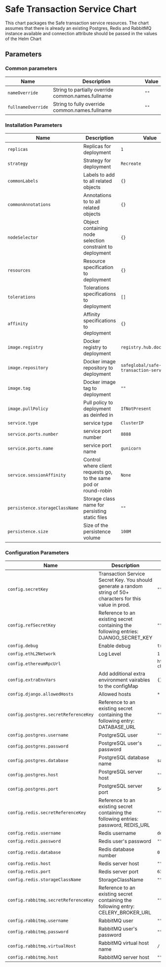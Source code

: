 # Safe Transaction Service Chart

This chart packages the Safe transaction service resources. The chart assumes that there is already an existing Postgres, Redis and RabbitMQ instance available and connection attribute should be passed in the values of the Helm Chart

## Parameters

### Common parameters

| Name               | Description                                        | Value |
| ------------------ | -------------------------------------------------- | ----- |
| `nameOverride`     | String to partially override common.names.fullname | `""`  |
| `fullnameOverride` | String to fully override common.names.fullname     | `""`  |

### Installation Parameters

| Name                           | Description                                                      | Value                                 |
| ------------------------------ | ---------------------------------------------------------------- | ------------------------------------- |
| `replicas`                     | Replicas for deployment                                          | `1`                                   |
| `strategy`                     | Strategy for deployment                                          | `Recreate`                            |
| `commonLabels`                 | Labels to add to all related objects                             | `{}`                                  |
| `commonAnnotations`            | Annotations to to all related objects                            | `{}`                                  |
| `nodeSelector`                 | Object containing node selection constraint to deployment        | `{}`                                  |
| `resources`                    | Resource specification to deployment                             | `{}`                                  |
| `tolerations`                  | Tolerations specifications to deployment                         | `[]`                                  |
| `affinity`                     | Affinity specifications to deployment                            | `{}`                                  |
| `image.registry`               | Docker registry to deployment                                    | `registry.hub.docker.com`             |
| `image.repository`             | Docker image repository to deployment                            | `safeglobal/safe-transaction-service` |
| `image.tag`                    | Docker image tag to deployment                                   | `""`                                  |
| `image.pullPolicy`             | Pull policy to deployment as deinfed in                          | `IfNotPresent`                        |
| `service.type`                 | service type                                                     | `ClusterIP`                           |
| `service.ports.number`         | service port number                                              | `8888`                                |
| `service.ports.name`           | service port name                                                | `gunicorn`                            |
| `service.sessionAffinity`      | Control where client requests go, to the same pod or round-robin | `None`                                |
| `persistence.storageClassName` | Storage class name for persisting static files                   | `""`                                  |
| `persistence.size`             | Size of the persistence volume                                   | `100M`                                |

### Configuration Parameters

| Name                                 | Description                                                                                                   | Value                                           |
| ------------------------------------ | ------------------------------------------------------------------------------------------------------------- | ----------------------------------------------- |
| `config.secretKey`                   | Transaction Service Secret Key. You should generate a random string of 50+ characters for this value in prod. | `""`                                            |
| `config.refSecretKey`                | Reference to an existing secret containing the following entries: DJANGO_SECRET_KEY                           | `""`                                            |
| `config.debug`                       | Enable debug                                                                                                  | `true`                                          |
| `config.ethL2Network`                | Log Level                                                                                                     | `1`                                             |
| `config.ethereumRpcUrl`              |                                                                                                               | `https://primary.gnosis-chain.rpc.hoprtech.net` |
| `config.extraEnvVars`                | Add additional extra environment vairables to the configMap                                                   | `{}`                                            |
| `config.django.allowedHosts`         | Allowed hosts                                                                                                 | `*`                                             |
| `config.postgres.secretReferenceKey` | Reference to an existing secret containing the following entry: DATABASE_URL                                  | `""`                                            |
| `config.postgres.username`           | PostgreSQL user                                                                                               | `""`                                            |
| `config.postgres.password`           | PostgreSQL user's password                                                                                    | `""`                                            |
| `config.postgres.database`           | PostgreSQL database name                                                                                      | `safe-transaction`                              |
| `config.postgres.host`               | PostgreSQL server host                                                                                        | `""`                                            |
| `config.postgres.port`               | PostgreSQL server port                                                                                        | `5432`                                          |
| `config.redis.secretReferenceKey`    | Reference to an existing secret containing the following entries: password, REDIS_URL                         | `""`                                            |
| `config.redis.username`              | Redis username                                                                                                | `default`                                       |
| `config.redis.password`              | Redis user's password                                                                                         | `""`                                            |
| `config.redis.database`              | Redis database number                                                                                         | `0`                                             |
| `config.redis.host`                  | Redis server host                                                                                             | `""`                                            |
| `config.redis.port`                  | Redis server port                                                                                             | `6379`                                          |
| `config.redis.storageClassName`      | StorageClassName                                                                                              | `""`                                            |
| `config.rabbitmq.secretReferenceKey` | Reference to an existing secret containing the following entry: CELERY_BROKER_URL                             | `""`                                            |
| `config.rabbitmq.username`           | RabbitMQ user                                                                                                 | `""`                                            |
| `config.rabbitmq.password`           | RabbitMQ user's password                                                                                      | `""`                                            |
| `config.rabbitmq.virtualHost`        | RabbitMQ virtual host name                                                                                    | `/`                                             |
| `config.rabbitmq.host`               | RabbitMQ server host                                                                                          | `""`                                            |
